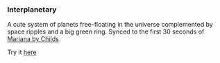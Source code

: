 ### Interplanetary
A cute system of planets free-floating in the universe complemented by space ripples and a big green ring. Synced to the first 30 seconds of [Mariana by Childs](https://www.youtube.com/watch?v=kmck1yTf-dc) 

Try it [here](http://alpha.editor.p5js.org/wandier/sketches/Hy8xnvdrZ)
